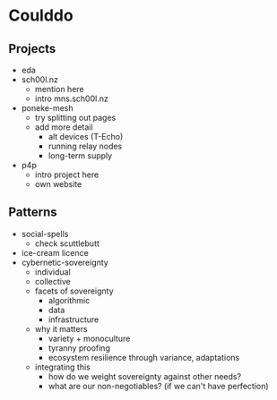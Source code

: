# Coulddo

## Projects

- eda
- sch00l.nz
    - mention here
    - intro mns.sch00l.nz
- poneke-mesh
    - try splitting out pages
    - add more detail
        - alt devices (T-Echo)
        - running relay nodes
        - long-term supply
- p4p
    - intro project here
    - own website

## Patterns

- social-spells
    - check scuttlebutt
- ice-cream licence
- cybernetic-sovereignty
    - individual
    - collective
    - facets of sovereignty
        - algorithmic
        - data
        - infrastructure
    - why it matters
        - variety + monoculture
        - tyranny proofing
        - ecosystem resilience through variance, adaptations
    - integrating this
        - how do we weight sovereignty against other needs?
        - what are our non-negotiables? (if we can't have perfection)
